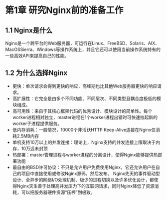 # 第1章 研究Nginx前的准备工作

## 1.1 Nginx是什么
Nginx是一个跨平台的Web服务器，可运行在Linux、FreeBSD、Solaris、AIX、MacOSSierra、Windows等操作系统上，并且它还可以使用当前操作系统特有的一些高效API来提高自己的性能。

## 1.2 为什么选择Nginx
- 更快：单次请求会得到更快的响应，高峰期也比其他Web服务器更快的响应请求。
- 高扩展性：它完全是由多个不同功能、不同层次、不同类型且耦合度极低的模块组成。
- 高可用性：来自于其核心框架代码的优秀设计、模块设计的简单性。每个worker进程相对独立，master进程在1个worker进程出错时可快速拉起新的worker子进程提供服务。
- 低内存消耗：一般情况，10000个非活跃HTTP Keep-Alive连接在Nginx仅消耗2.5MB内存
- 单机支持10万以上的并发连接：理论上，Nginx支持的并发连接上限取决于内存，10万远未封顶
- 热部署：master管理进程与worker进程的分离设计，使得Nginx能够提供热部署功能
- 最自由的BSD许可协议：不只是允许用户免费使用Nginx，它还允许用户在自己的项目中直接使用或修改Nginx源码，然后发布。
Nginx先天的事件驱动型设计、全异步的网络I/O处理机制、极少的进程切换以及许多优化设计，都使得Nginx天生善于处理高并发压力下的互联网请求，同时Nginx降低了资源消耗，可以把服务器硬件资源“压榨”到极致。
